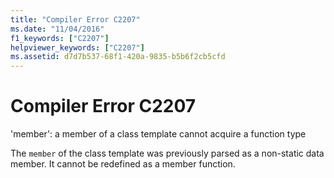 ```yaml
---
title: "Compiler Error C2207"
ms.date: "11/04/2016"
f1_keywords: ["C2207"]
helpviewer_keywords: ["C2207"]
ms.assetid: d7d7b537-68f1-420a-9835-b5b6f2cb5cfd
---
```

# Compiler Error C2207

'member': a member of a class template cannot acquire a function type

The `member` of the class template was previously parsed as a non-static data member. It cannot be redefined as a member function.